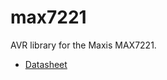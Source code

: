 # max7221
AVR library for the Maxis MAX7221.

- [Datasheet](http://datasheets.maximintegrated.com/en/ds/MAX7219-MAX7221.pdf)
